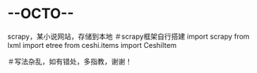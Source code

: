 # --OCTO--
scrapy，某小说网站，存储到本地
＃scrapy框架自行搭建
import scrapy
from lxml import etree
from ceshi.items import CeshiItem


＃写法杂乱，如有错处，多指教，谢谢！
